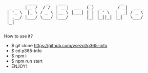 <pre>
         ____   __   ___         _           __       
  _ __  |__ /  / /  | __|  ___  (_)  _ _    / _|  ___ 
 | '_ \  |_ \ / _ \ |__ \ |___| | | | ' \  |  _| / _ \
 | .__/ |___/ \___/ |___/       |_| |_||_| |_|   \___/
 |_|                                                  

</pre>
<p>
How to use it?<br/>
<ul>
	<li>$ git clone <a href="https://github.com/vsezol/p365-info">https://github.com/vsezol/p365-info</a></li>
	<li>$ cd p365-info</li>
	<li>$ npm i</li>
	<li>$ npm run start</li>
	<li>ENJOY!</li>
</ul>
</p>